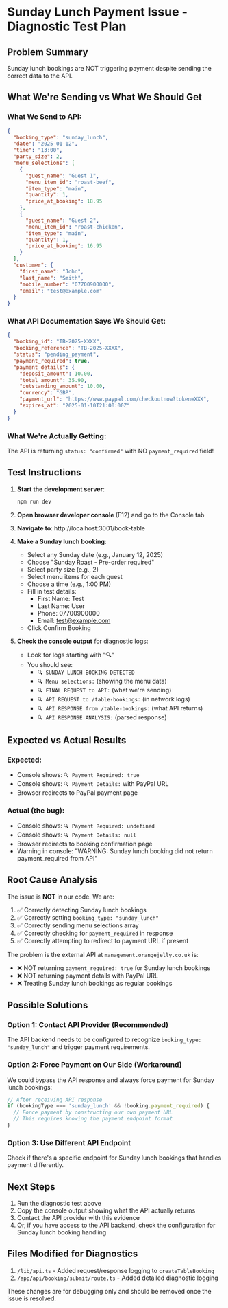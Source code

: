 # Sunday Lunch Payment Issue - Diagnostic Test Plan

## Problem Summary
Sunday lunch bookings are NOT triggering payment despite sending the correct data to the API.

## What We're Sending vs What We Should Get

### What We Send to API:
```json
{
  "booking_type": "sunday_lunch",
  "date": "2025-01-12",
  "time": "13:00",
  "party_size": 2,
  "menu_selections": [
    {
      "guest_name": "Guest 1",
      "menu_item_id": "roast-beef",
      "item_type": "main",
      "quantity": 1,
      "price_at_booking": 18.95
    },
    {
      "guest_name": "Guest 2",
      "menu_item_id": "roast-chicken",
      "item_type": "main",
      "quantity": 1,
      "price_at_booking": 16.95
    }
  ],
  "customer": {
    "first_name": "John",
    "last_name": "Smith",
    "mobile_number": "07700900000",
    "email": "test@example.com"
  }
}
```

### What API Documentation Says We Should Get:
```json
{
  "booking_id": "TB-2025-XXXX",
  "booking_reference": "TB-2025-XXXX",
  "status": "pending_payment",
  "payment_required": true,
  "payment_details": {
    "deposit_amount": 10.00,
    "total_amount": 35.90,
    "outstanding_amount": 10.00,
    "currency": "GBP",
    "payment_url": "https://www.paypal.com/checkoutnow?token=XXX",
    "expires_at": "2025-01-10T21:00:00Z"
  }
}
```

### What We're Actually Getting:
The API is returning `status: "confirmed"` with NO `payment_required` field!

## Test Instructions

1. **Start the development server**:
   ```bash
   npm run dev
   ```

2. **Open browser developer console** (F12) and go to the Console tab

3. **Navigate to**: http://localhost:3001/book-table

4. **Make a Sunday lunch booking**:
   - Select any Sunday date (e.g., January 12, 2025)
   - Choose "Sunday Roast - Pre-order required"
   - Select party size (e.g., 2)
   - Select menu items for each guest
   - Choose a time (e.g., 1:00 PM)
   - Fill in test details:
     - First Name: Test
     - Last Name: User
     - Phone: 07700900000
     - Email: test@example.com
   - Click Confirm Booking

5. **Check the console output** for diagnostic logs:
   - Look for logs starting with "🔍"
   - You should see:
     - `🔍 SUNDAY LUNCH BOOKING DETECTED`
     - `🔍 Menu selections:` (showing the menu data)
     - `🔍 FINAL REQUEST to API:` (what we're sending)
     - `🔍 API REQUEST to /table-bookings:` (in network logs)
     - `🔍 API RESPONSE from /table-bookings:` (what API returns)
     - `🔍 API RESPONSE ANALYSIS:` (parsed response)

## Expected vs Actual Results

### Expected:
- Console shows: `🔍 Payment Required: true`
- Console shows: `🔍 Payment Details:` with PayPal URL
- Browser redirects to PayPal payment page

### Actual (the bug):
- Console shows: `🔍 Payment Required: undefined`
- Console shows: `🔍 Payment Details: null`
- Browser redirects to booking confirmation page
- Warning in console: "WARNING: Sunday lunch booking did not return payment_required from API"

## Root Cause Analysis

The issue is **NOT** in our code. We are:
1. ✅ Correctly detecting Sunday lunch bookings
2. ✅ Correctly setting `booking_type: "sunday_lunch"`
3. ✅ Correctly sending menu selections array
4. ✅ Correctly checking for `payment_required` in response
5. ✅ Correctly attempting to redirect to payment URL if present

The problem is the external API at `management.orangejelly.co.uk` is:
- ❌ NOT returning `payment_required: true` for Sunday lunch bookings
- ❌ NOT returning payment details with PayPal URL
- ❌ Treating Sunday lunch bookings as regular bookings

## Possible Solutions

### Option 1: Contact API Provider (Recommended)
The API backend needs to be configured to recognize `booking_type: "sunday_lunch"` and trigger payment requirements.

### Option 2: Force Payment on Our Side (Workaround)
We could bypass the API response and always force payment for Sunday lunch bookings:
```javascript
// After receiving API response
if (bookingType === 'sunday_lunch' && !booking.payment_required) {
  // Force payment by constructing our own payment URL
  // This requires knowing the payment endpoint format
}
```

### Option 3: Use Different API Endpoint
Check if there's a specific endpoint for Sunday lunch bookings that handles payment differently.

## Next Steps

1. Run the diagnostic test above
2. Copy the console output showing what the API actually returns
3. Contact the API provider with this evidence
4. Or, if you have access to the API backend, check the configuration for Sunday lunch booking handling

## Files Modified for Diagnostics

1. `/lib/api.ts` - Added request/response logging to `createTableBooking`
2. `/app/api/booking/submit/route.ts` - Added detailed diagnostic logging

These changes are for debugging only and should be removed once the issue is resolved.